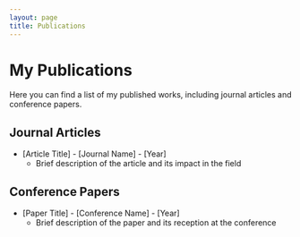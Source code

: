 ```yaml
---
layout: page
title: Publications
---
```


# My Publications

Here you can find a list of my published works, including journal articles and conference papers.

## Journal Articles

- [Article Title] - [Journal Name] - [Year]
  - Brief description of the article and its impact in the field

## Conference Papers

- [Paper Title] - [Conference Name] - [Year]
  - Brief description of the paper and its reception at the conference